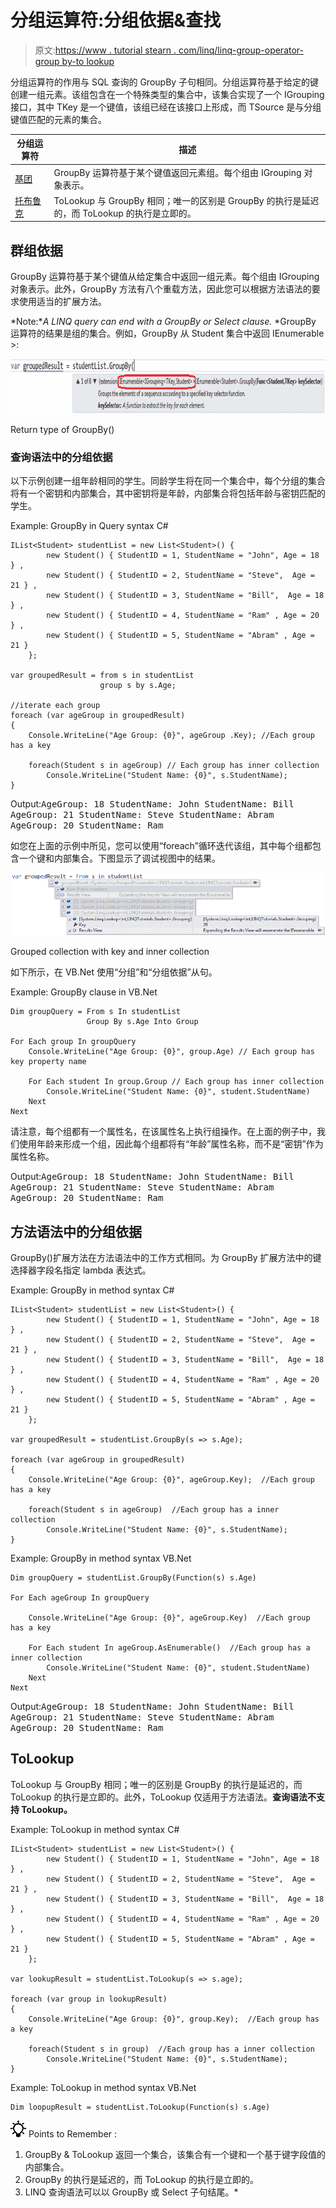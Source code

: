 # 分组运算符:分组依据&查找

> 原文:[https://www . tutorial stearn . com/linq/linq-group-operator-group by-to lookup](https://www.tutorialsteacher.com/linq/linq-grouping-operator-groupby-tolookup)

分组运算符的作用与 SQL 查询的 GroupBy 子句相同。分组运算符基于给定的键创建一组元素。该组包含在一个特殊类型的集合中，该集合实现了一个 IGrouping <tkey>接口，其中 TKey 是一个键值，该组已经在该接口上形成，而 TSource 是与分组键值匹配的元素的集合。</tkey>

| 分组运算符 | 描述 |
| --- | --- |
| [基团](#groupby) | GroupBy 运算符基于某个键值返回元素组。每个组由 IGrouping <tkey telement="">对象表示。</tkey> |
| [托布鲁克](#tolookup) | ToLookup 与 GroupBy 相同；唯一的区别是 GroupBy 的执行是延迟的，而 ToLookup 的执行是立即的。 |

## 群组依据

GroupBy 运算符基于某个键值从给定集合中返回一组元素。每个组由 IGrouping <tkey telement="">对象表示。此外，GroupBy 方法有八个重载方法，因此您可以根据方法语法的要求使用适当的扩展方法。</tkey>

*Note:**A LINQ query can end with a GroupBy or Select clause.* *GroupBy 运算符的结果是组的集合。例如，GroupBy 从 Student 集合中返回 IEnumerable <igrouping>>:</igrouping>

[![](img/a7f3f9214f6447aa49da49df683b0847.png)](../../Content/images/linq/linq-groupby.png)

Return type of GroupBy()



### 查询语法中的分组依据

以下示例创建一组年龄相同的学生。同龄学生将在同一个集合中，每个分组的集合将有一个密钥和内部集合，其中密钥将是年龄，内部集合将包括年龄与密钥匹配的学生。

Example: GroupBy in Query syntax C#

```
IList<Student> studentList = new List<Student>() { 
        new Student() { StudentID = 1, StudentName = "John", Age = 18 } ,
        new Student() { StudentID = 2, StudentName = "Steve",  Age = 21 } ,
        new Student() { StudentID = 3, StudentName = "Bill",  Age = 18 } ,
        new Student() { StudentID = 4, StudentName = "Ram" , Age = 20 } ,
        new Student() { StudentID = 5, StudentName = "Abram" , Age = 21 } 
    };

var groupedResult = from s in studentList
                    group s by s.Age;

//iterate each group 
foreach (var ageGroup in groupedResult)
{
    Console.WriteLine("Age Group: {0}", ageGroup .Key); //Each group has a key 

    foreach(Student s in ageGroup) // Each group has inner collection
        Console.WriteLine("Student Name: {0}", s.StudentName);
}
```

Output:<samp>AgeGroup: 18
StudentName: John
StudentName: Bill
AgeGroup: 21
StudentName: Steve
StudentName: Abram
AgeGroup: 20
StudentName: Ram</samp>

如您在上面的示例中所见，您可以使用“foreach”循环迭代该组，其中每个组都包含一个键和内部集合。下图显示了调试视图中的结果。

[![](img/bed2201898e314b1777ca50d37655014.png)](../../Content/images/linq/linq-groupby-2.png)

Grouped collection with key and inner collection



如下所示，在 VB.Net 使用“分组”和“分组依据”从句。

Example: GroupBy clause in VB.Net

```
Dim groupQuery = From s In studentList
                 Group By s.Age Into Group

For Each group In groupQuery
    Console.WriteLine("Age Group: {0}", group.Age) // Each group has key property name

    For Each student In group.Group // Each group has inner collection
        Console.WriteLine("Student Name: {0}", student.StudentName)
    Next
Next
```

请注意，每个组都有一个属性名，在该属性名上执行组操作。在上面的例子中，我们使用年龄来形成一个组，因此每个组都将有“年龄”属性名称，而不是“密钥”作为属性名称。

Output:<samp>AgeGroup: 18
StudentName: John
StudentName: Bill
AgeGroup: 21
StudentName: Steve
StudentName: Abram
AgeGroup: 20
StudentName: Ram</samp>

## 方法语法中的分组依据

GroupBy()扩展方法在方法语法中的工作方式相同。为 GroupBy 扩展方法中的键选择器字段名指定 lambda 表达式。

Example: GroupBy in method syntax C#

```
IList<Student> studentList = new List<Student>() { 
        new Student() { StudentID = 1, StudentName = "John", Age = 18 } ,
        new Student() { StudentID = 2, StudentName = "Steve",  Age = 21 } ,
        new Student() { StudentID = 3, StudentName = "Bill",  Age = 18 } ,
        new Student() { StudentID = 4, StudentName = "Ram" , Age = 20 } ,
        new Student() { StudentID = 5, StudentName = "Abram" , Age = 21 } 
    };

var groupedResult = studentList.GroupBy(s => s.Age);

foreach (var ageGroup in groupedResult)
{
    Console.WriteLine("Age Group: {0}", ageGroup.Key);  //Each group has a key 

    foreach(Student s in ageGroup)  //Each group has a inner collection  
        Console.WriteLine("Student Name: {0}", s.StudentName);
}
```

Example: GroupBy in method syntax VB.Net

```
Dim groupQuery = studentList.GroupBy(Function(s) s.Age)

For Each ageGroup In groupQuery

    Console.WriteLine("Age Group: {0}", ageGroup.Key)  //Each group has a key 

    For Each student In ageGroup.AsEnumerable()  //Each group has a inner collection
        Console.WriteLine("Student Name: {0}", student.StudentName)
    Next
Next
```

Output:<samp>AgeGroup: 18
StudentName: John
StudentName: Bill
AgeGroup: 21
StudentName: Steve
StudentName: Abram
AgeGroup: 20
StudentName: Ram</samp>

## ToLookup

ToLookup 与 GroupBy 相同；唯一的区别是 GroupBy 的执行是延迟的，而 ToLookup 的执行是立即的。此外，ToLookup 仅适用于方法语法。**查询语法不支持 ToLookup。**

Example: ToLookup in method syntax C#

```
IList<Student> studentList = new List<Student>() { 
        new Student() { StudentID = 1, StudentName = "John", Age = 18 } ,
        new Student() { StudentID = 2, StudentName = "Steve",  Age = 21 } ,
        new Student() { StudentID = 3, StudentName = "Bill",  Age = 18 } ,
        new Student() { StudentID = 4, StudentName = "Ram" , Age = 20 } ,
        new Student() { StudentID = 5, StudentName = "Abram" , Age = 21 } 
    };

var lookupResult = studentList.ToLookup(s => s.age);

foreach (var group in lookupResult)
{
    Console.WriteLine("Age Group: {0}", group.Key);  //Each group has a key 

    foreach(Student s in group)  //Each group has a inner collection  
        Console.WriteLine("Student Name: {0}", s.StudentName);
}

```

Example: ToLookup in method syntax VB.Net

```
Dim loopupResult = studentList.ToLookup(Function(s) s.Age)
```

![](img/85db52f5404f0c468e1b194aa487d6a1.png)  Points to Remember :

1.  GroupBy & ToLookup 返回一个集合，该集合有一个键和一个基于键字段值的内部集合。
2.  GroupBy 的执行是延迟的，而 ToLookup 的执行是立即的。
3.  LINQ 查询语法可以以 GroupBy 或 Select 子句结尾。*